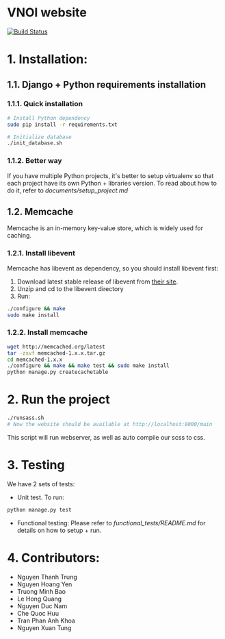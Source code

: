 # VNOI website
[![Build Status](https://travis-ci.org/VNOI-Admin/vnoiwebsite.svg?branch=master)](https://travis-ci.org/VNOI-Admin/vnoiwebsite)

# 1. Installation:

## 1.1. Django + Python requirements installation
### 1.1.1. Quick installation

```bash
# Install Python dependency
sudo pip install -r requirements.txt

# Initialize database
./init_database.sh
```

### 1.1.2. Better way
If you have multiple Python projects, it's better to setup virtualenv so that each project have its own Python + libraries version. To read about how to do it, refer to *documents/setup_project.md*

## 1.2. Memcache

Memcache is an in-memory key-value store, which is widely used for caching.

### 1.2.1. Install libevent
Memcache has libevent as dependency, so you should install libevent first:

1. Download latest stable release of libevent from [their site](http://libevent.org/).
2. Unzip and cd to the libevent directory
3. Run:

```bash
./configure && make
sudo make install
```

### 1.2.2. Install memcache

```bash
wget http://memcached.org/latest
tar -zxvf memcached-1.x.x.tar.gz
cd memcached-1.x.x
./configure && make && make test && sudo make install
python manage.py createcachetable
```


# 2. Run the project
```bash
./runsass.sh
# Now the website should be available at http://localhost:8000/main
```

This script will run webserver, as well as auto compile our scss to css.

# 3. Testing
We have 2 sets of tests:
- Unit test. To run:
```bash
python manage.py test
```
- Functional testing: Please refer to *functional_tests/README.md* for details on how to setup + run.

# 4. Contributors:

- Nguyen Thanh Trung
- Nguyen Hoang Yen
- Truong Minh Bao
- Le Hong Quang
- Nguyen Duc Nam
- Che Quoc Huu
- Tran Phan Anh Khoa
- Nguyen Xuan Tung
